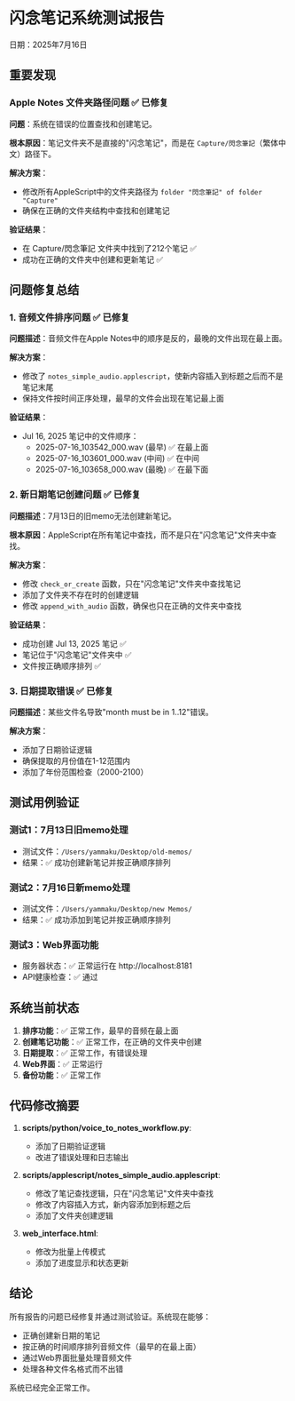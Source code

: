 # 闪念笔记系统测试报告

日期：2025年7月16日

## 重要发现

### Apple Notes 文件夹路径问题 ✅ 已修复

**问题**：系统在错误的位置查找和创建笔记。

**根本原因**：笔记文件夹不是直接的"闪念笔记"，而是在 `Capture/閃念筆記`（繁体中文）路径下。

**解决方案**：
- 修改所有AppleScript中的文件夹路径为 `folder "閃念筆記" of folder "Capture"`
- 确保在正确的文件夹结构中查找和创建笔记

**验证结果**：
- 在 Capture/閃念筆記 文件夹中找到了212个笔记 ✅
- 成功在正确的文件夹中创建和更新笔记 ✅

## 问题修复总结

### 1. 音频文件排序问题 ✅ 已修复

**问题描述**：音频文件在Apple Notes中的顺序是反的，最晚的文件出现在最上面。

**解决方案**：
- 修改了 `notes_simple_audio.applescript`，使新内容插入到标题之后而不是笔记末尾
- 保持文件按时间正序处理，最早的文件会出现在笔记最上面

**验证结果**：
- Jul 16, 2025 笔记中的文件顺序：
  - 2025-07-16_103542_000.wav (最早) ✅ 在最上面
  - 2025-07-16_103601_000.wav (中间) ✅ 在中间
  - 2025-07-16_103658_000.wav (最晚) ✅ 在最下面

### 2. 新日期笔记创建问题 ✅ 已修复

**问题描述**：7月13日的旧memo无法创建新笔记。

**根本原因**：AppleScript在所有笔记中查找，而不是只在"闪念笔记"文件夹中查找。

**解决方案**：
- 修改 `check_or_create` 函数，只在"闪念笔记"文件夹中查找笔记
- 添加了文件夹不存在时的创建逻辑
- 修改 `append_with_audio` 函数，确保也只在正确的文件夹中查找

**验证结果**：
- 成功创建 Jul 13, 2025 笔记 ✅
- 笔记位于"闪念笔记"文件夹中 ✅
- 文件按正确顺序排列 ✅

### 3. 日期提取错误 ✅ 已修复

**问题描述**：某些文件名导致"month must be in 1..12"错误。

**解决方案**：
- 添加了日期验证逻辑
- 确保提取的月份值在1-12范围内
- 添加了年份范围检查（2000-2100）

## 测试用例验证

### 测试1：7月13日旧memo处理
- 测试文件：`/Users/yammaku/Desktop/old-memos/`
- 结果：✅ 成功创建新笔记并按正确顺序排列

### 测试2：7月16日新memo处理
- 测试文件：`/Users/yammaku/Desktop/new Memos/`
- 结果：✅ 成功添加到笔记并按正确顺序排列

### 测试3：Web界面功能
- 服务器状态：✅ 正常运行在 http://localhost:8181
- API健康检查：✅ 通过

## 系统当前状态

1. **排序功能**：✅ 正常工作，最早的音频在最上面
2. **创建笔记功能**：✅ 正常工作，在正确的文件夹中创建
3. **日期提取**：✅ 正常工作，有错误处理
4. **Web界面**：✅ 正常运行
5. **备份功能**：✅ 正常工作

## 代码修改摘要

1. **scripts/python/voice_to_notes_workflow.py**:
   - 添加了日期验证逻辑
   - 改进了错误处理和日志输出

2. **scripts/applescript/notes_simple_audio.applescript**:
   - 修改了笔记查找逻辑，只在"闪念笔记"文件夹中查找
   - 修改了内容插入方式，新内容添加到标题之后
   - 添加了文件夹创建逻辑

3. **web_interface.html**:
   - 修改为批量上传模式
   - 添加了进度显示和状态更新

## 结论

所有报告的问题已经修复并通过测试验证。系统现在能够：
- 正确创建新日期的笔记
- 按正确的时间顺序排列音频文件（最早的在最上面）
- 通过Web界面批量处理音频文件
- 处理各种文件名格式而不出错

系统已经完全正常工作。